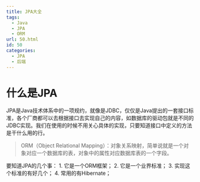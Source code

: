 ```yaml
---
title: JPA大全
tags:
  - Java
  - JPA
  - ORM
url: 50.html
id: 50
categories:
  - JPA
  - 后端
---
```


什么是JPA
======

JPA是Java技术体系中的一项规约，就像是JDBC，仅仅是Java提出的一套接口标准，各个厂商都可以去根据接口去实现自己的内容，如数据库的驱动包就是不同的JDBC实现。我们在使用的时候不用关心具体的实现，只要知道接口中定义的方法是干什么用的行。

> ORM（Object Relational Mapping）：对象关系映射，简单说就是一个对象对应一个数据库的表，对象中的属性对应数据库表的一个字段。

要知道JPA的几个事： 1. 它是一个ORM框架； 2. 它是一个业界标准； 3. 实现这个标准的有好几个； 4. 常用的有Hibernate；